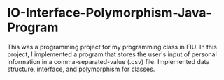 # IO-Interface-Polymorphism-Java-Program
This was a programming project for my programming class in FIU.
In this project, I implemented a program that stores the user's input of personal information in a comma-separated-value
(.csv) file.
Implemented data structure, interface, and polymorphism for classes. 

